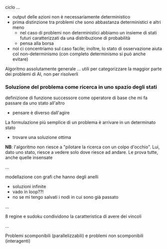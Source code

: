 ciclo ...
- output delle azioni non è necessariamente deterministico
- prima distinzione tra problemi che sono abbastanza deterministici e altri meno
    - nel caso di problemi non deterministici abbiamo un insieme di stati futuri caratterizzati da una distribuzione di probabilità
    - pensa alla borsa
- noi ci concentriamo sul caso facile; inoltre, lo stato di osservazione aiuta col non-determinismo (con completo determinismo si può anche evitare)

Algoritmo assolutamente generale
...
utili per categorizzare la maggior parte dei problemi di AI, non per risolverli


### Soluzione del problema come ricerca in uno spazio degli stati
definizione di funzione successore come operatore di base che mi fa passare da uno stato all'altro
- pensare è diverso dall'agire 

La formulazione più semplice di un problema è arrivare in un determinato stato

- trovare una soluzione ottima

**NB**: l'algoritmo non riesce a "pilotare la ricerca con un colpo d'occhio". Lui, dato uno stato, riesce a vedere solo dove riesce ad andare. Le prova tutte, anche quelle insensate 

...

modellazione con grafi che hanno degli anelli
- soluzioni infinite
- vado in loop??!
- no se mi tengo salvati i nodi in cui sono già passato


...

8 regine e sudoku condividono la caratteristica di avere dei vincoli

...

Problemi scomponibili (parallelizzabili) e problemi non scomponibili (interagenti) 